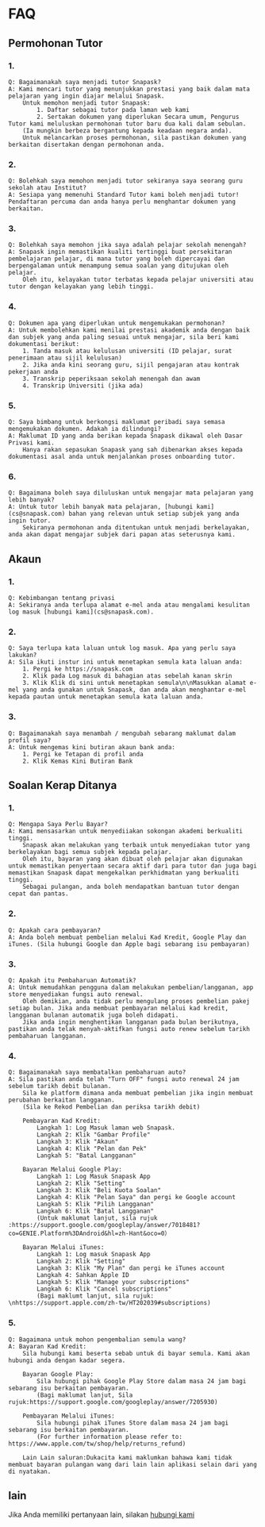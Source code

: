# FAQ

## Permohonan Tutor

### 1. 
    Q: Bagaimanakah saya menjadi tutor Snapask?
    A: Kami mencari tutor yang menunjukkan prestasi yang baik dalam mata pelajaran yang ingin diajar melalui Snapask.
        Untuk memohon menjadi tutor Snapask:
            1. Daftar sebagai tutor pada laman web kami
            2. Sertakan dokumen yang diperlukan Secara umum, Pengurus Tutor kami meluluskan permohonan tutor baru dua kali dalam sebulan. 
        (Ia mungkin berbeza bergantung kepada keadaan negara anda). 
        Untuk melancarkan proses permohonan, sila pastikan dokumen yang berkaitan disertakan dengan permohonan anda.

### 2. 
    Q: Bolehkah saya memohon menjadi tutor sekiranya saya seorang guru sekolah atau Institut?
    A: Sesiapa yang memenuhi Standard Tutor kami boleh menjadi tutor! Pendaftaran percuma dan anda hanya perlu menghantar dokumen yang berkaitan.

### 3.
    Q: Bolehkah saya memohon jika saya adalah pelajar sekolah menengah?
    A: Snapask ingin memastikan kualiti tertinggi buat persekitaran pembelajaran pelajar, di mana tutor yang boleh dipercayai dan berpengalaman untuk menampung semua soalan yang ditujukan oleh pelajar.
        Oleh itu, kelayakan tutor terbatas kepada pelajar universiti atau tutor dengan kelayakan yang lebih tinggi.

### 4. 
    Q: Dokumen apa yang diperlukan untuk mengemukakan permohonan?
    A: Untuk membolehkan kami menilai prestasi akademik anda dengan baik dan subjek yang anda paling sesuai untuk mengajar, sila beri kami dokumentasi berikut:
        1. Tanda masuk atau kelulusan universiti (ID pelajar, surat penerimaan atau sijil kelulusan)
        2. Jika anda kini seorang guru, sijil pengajaran atau kontrak pekerjaan anda
        3. Transkrip peperiksaan sekolah menengah dan awam
        4. Transkrip Universiti (jika ada)

### 5.
    Q: Saya bimbang untuk berkongsi maklumat peribadi saya semasa mengemukakan dokumen. Adakah ia dilindungi?
    A: Maklumat ID yang anda berikan kepada Snapask dikawal oleh Dasar Privasi kami. 
        Hanya rakan sepasukan Snapask yang sah dibenarkan akses kepada dokumentasi asal anda untuk menjalankan proses onboarding tutor.

### 6.
    Q: Bagaimana boleh saya diluluskan untuk mengajar mata pelajaran yang lebih banyak?
    A: Untuk tutor lebih banyak mata pelajaran, [hubungi kami](cs@snapask.com) bahan yang relevan untuk setiap subjek yang anda ingin tutor.
        Sekiranya permohonan anda ditentukan untuk menjadi berkelayakan, anda akan dapat mengajar subjek dari papan atas seterusnya kami.
## Akaun

### 1. 
    Q: Kebimbangan tentang privasi
    A: Sekiranya anda terlupa alamat e-mel anda atau mengalami kesulitan log masuk [hubungi kami](cs@snapask.com).

### 2. 
    Q: Saya terlupa kata laluan untuk log masuk. Apa yang perlu saya lakukan?
    A: Sila ikuti instur ini untuk menetapkan semula kata laluan anda:
        1. Pergi ke https://snapask.com
        2. Klik pada Log masuk di bahagian atas sebelah kanan skrin
        3. Klik Klik di sini untuk menetapkan semula\n\nMasukkan alamat e-mel yang anda gunakan untuk Snapask, dan anda akan menghantar e-mel kepada pautan untuk menetapkan semula kata laluan anda.

### 3. 
    Q: Bagaimanakah saya menambah / mengubah sebarang maklumat dalam profil saya?
    A: Untuk mengemas kini butiran akaun bank anda:
        1. Pergi ke Tetapan di profil anda
        2. Klik Kemas Kini Butiran Bank

## Soalan Kerap Ditanya

### 1. 
    Q: Mengapa Saya Perlu Bayar?
    A: Kami mensasarkan untuk menyediiakan sokongan akademi berkualiti tinggi. 
        Snapask akan melakukan yang terbaik untuk menyediakan tutor yang berkelayakan bagi semua subjek kepada pelajar. 
        Oleh itu, bayaran yang akan dibuat oleh pelajar akan digunakan untuk memastikan penyertaan secara aktif dari para tutor dan juga bagi memastikan Snapask dapat mengekalkan perkhidmatan yang berkualiti tinggi.
        Sebagai pulangan, anda boleh mendapatkan bantuan tutor dengan cepat dan pantas.

### 2. 
    Q: Apakah cara pembayaran?
    A: Anda boleh membuat pembelian melalui Kad Kredit, Google Play dan iTunes. (Sila hubungi Google dan Apple bagi sebarang isu pembayaran)

### 3. 
    Q: Apakah itu Pembaharuan Automatik?
    A: Untuk memudahkan pengguna dalam melakukan pembelian/langganan, app store menyediakan fungsi auto renewal. 
        Oleh demikian, anda tidak perlu mengulang proses pembelian pakej setiap bulan. Jika anda membuat pembayaran melalui kad kredit, langganan bulanan automatik juga boleh didapati. 
        Jika anda ingin menghentikan langganan pada bulan berikutnya, pastikan anda telak menyah-aktifkan fungsi auto renew sebelum tarikh pembaharuan langganan.

### 4. 
    Q: Bagaimanakah saya membatalkan pembaharuan auto?
    A: Sila pastikan anda telah "Turn OFF" fungsi auto renewal 24 jam sebelum tarikh debit bulanan. 
        Sila ke platform dimana anda membuat pembelian jika ingin membuat perubahan berkaitan langganan. 
        (Sila ke Rekod Pembelian dan periksa tarikh debit)
        
        Pembayaran Kad Kredit:
            Langkah 1: Log Masuk laman web Snapask.
            Langkah 2: Klik "Gambar Profile"
            Langkah 3: Klik "Akaun"
            Langkah 4: Klik "Pelan dan Pek"
            Langkah 5: "Batal Langganan"
            
        Bayaran Melalui Google Play:
            Langkah 1: Log Masuk Snapask App
            Langkah 2: Klik "Setting"
            Langkah 3: Klik "Beli Kuota Soalan"
            Langkah 4: Klik "Pelan Saya" dan pergi ke Google account
            Langkah 5: Klik "Pilih Langganan" 
            Langkah 6: Klik "Batal Langganan"
            (Untuk maklumat lanjut, sila rujuk :https://support.google.com/googleplay/answer/7018481?co=GENIE.Platform%3DAndroid&hl=zh-Hant&oco=0） 
            
        Bayaran Melalui iTunes:
            Langkah 1: Log masuk Snapask App
            Langkah 2: Klik "Setting"
            Langkah 3: Klik "My Plan" dan pergi ke iTunes account
            Langkah 4: Sahkan Apple ID
            Langkah 5: Klik "Manage your subscriptions"
            Langkah 6: Klik "Cancel subscriptions"
            (Bagi maklumt lanjut, sila rujuk: \nhttps://support.apple.com/zh-tw/HT202039#subscriptions)

### 5. 
    Q: Bagaimana untuk mohon pengembalian semula wang?
    A: Bayaran Kad Kredit:
        Sila hubungi kami beserta sebab untuk di bayar semula. Kami akan hubungi anda dengan kadar segera.
        
        Bayaran Google Play:
            Sila hubungi pihak Google Play Store dalam masa 24 jam bagi sebarang isu berkaitan pembayaran.
            (Bagi maklumat lanjut, Sila rujuk:https://support.google.com/googleplay/answer/7205930)
            
        Pembayaran Melalui iTunes:
            Sila hubungi pihak iTunes Store dalam masa 24 jam bagi sebarang isu berkaitan pembayaran.
            (For further information please refer to: https://www.apple.com/tw/shop/help/returns_refund)
            
        Lain Lain saluran:Dukacita kami maklumkan bahawa kami tidak membuat bayaran pulangan wang dari lain lain aplikasi selain dari yang di nyatakan.

## lain
Jika Anda memiliki pertanyaan lain, silakan [hubungi kami](cs@snapask.com)